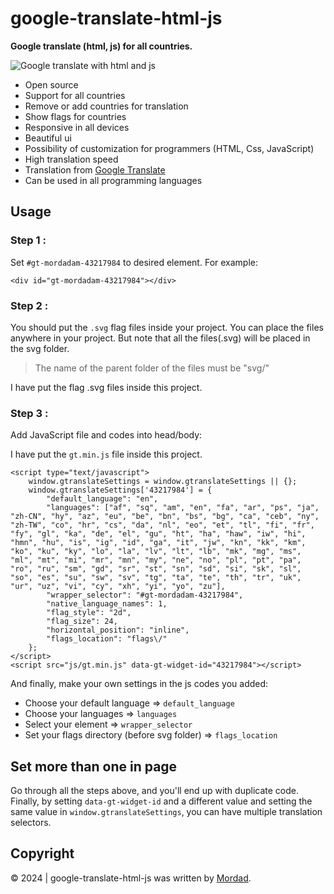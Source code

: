 # google-translate-html-js

**Google translate (html, js) for all countries.**

![Google translate with html and js](https://github.com/mordadam/google-translate-html-js/assets/170112182/6629aceb-6dba-4c47-892c-7cf936fdce3c)


-   Open source
-   Support for all countries
-   Remove or add countries for translation
-   Show flags for countries
-   Responsive in all devices
-   Beautiful ui
-   Possibility of customization for programmers (HTML, Css, JavaScript)
-   High translation speed
-   Translation from [Google Translate](https://translate.google.com)
-   Can be used in all programming languages

## Usage

### Step 1 :

Set `#gt-mordadam-43217984` to desired element. For example:

```
<div id="gt-mordadam-43217984"></div>
```


### Step 2 :

You should put the `.svg` flag files inside your project. You can place the files anywhere in your project. But note that all the files(.svg) will be placed in the svg folder.

> The name of the parent folder of the files must be "svg/"

I have put the flag .svg files inside this project.


### Step 3 :

Add JavaScript file and codes into head/body:

I have put the `gt.min.js` file inside this project.

```
<script type="text/javascript">
    window.gtranslateSettings = window.gtranslateSettings || {};
    window.gtranslateSettings['43217984'] = {
        "default_language": "en",
        "languages": ["af", "sq", "am", "en", "fa", "ar", "ps", "ja", "zh-CN", "hy", "az", "eu", "be", "bn", "bs", "bg", "ca", "ceb", "ny", "zh-TW", "co", "hr", "cs", "da", "nl", "eo", "et", "tl", "fi", "fr", "fy", "gl", "ka", "de", "el", "gu", "ht", "ha", "haw", "iw", "hi", "hmn", "hu", "is", "ig", "id", "ga", "it", "jw", "kn", "kk", "km", "ko", "ku", "ky", "lo", "la", "lv", "lt", "lb", "mk", "mg", "ms", "ml", "mt", "mi", "mr", "mn", "my", "ne", "no", "pl", "pt", "pa", "ro", "ru", "sm", "gd", "sr", "st", "sn", "sd", "si", "sk", "sl", "so", "es", "su", "sw", "sv", "tg", "ta", "te", "th", "tr", "uk", "ur", "uz", "vi", "cy", "xh", "yi", "yo", "zu"],
        "wrapper_selector": "#gt-mordadam-43217984",
        "native_language_names": 1,
        "flag_style": "2d",
        "flag_size": 24,
        "horizontal_position": "inline",
        "flags_location": "flags\/"
    };
</script>
<script src="js/gt.min.js" data-gt-widget-id="43217984"></script>
```

And finally, make your own settings in the js codes you added:

-   Choose your default language => `default_language`
-   Choose your languages => `languages`
-   Select your element => `wrapper_selector`
-   Set your flags directory (before svg folder) => `flags_location`

## Set more than one in page

Go through all the steps above, and you'll end up with duplicate code. Finally, by setting `data-gt-widget-id` and a different value and setting the same value in `window.gtranslateSettings`, you can have multiple translation selectors.

## Copyright

© 2024 | google-translate-html-js was written by [Mordad](https://mkhezerlou.ir).
